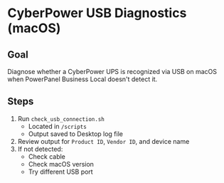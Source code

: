 # CyberPower USB Diagnostics (macOS)

## Goal

Diagnose whether a CyberPower UPS is recognized via USB on macOS when PowerPanel Business Local doesn't detect it.

## Steps

1. Run `check_usb_connection.sh`
   - Located in `/scripts`
   - Output saved to Desktop log file
2. Review output for `Product ID`, `Vendor ID`, and device name
3. If not detected:
   - Check cable
   - Check macOS version
   - Try different USB port
